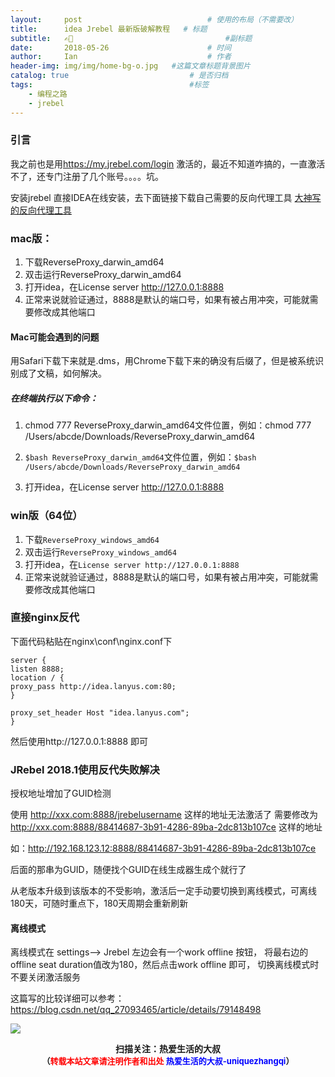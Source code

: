 ```yaml
---
layout:     post             				# 使用的布局（不需要改）
title:      idea Jrebel 最新版破解教程   # 标题 
subtitle:   ✍🏽 					  				#副标题
date:       2018-05-26  					# 时间
author:     Ian                  			# 作者
header-img: img/img/home-bg-o.jpg	#这篇文章标题背景图片
catalog: true                        	# 是否归档
tags:                              		#标签
    - 编程之路
    - jrebel
---
```


### 引言
我之前也是用<https://my.jrebel.com/login> 激活的，最近不知道咋搞的，一直激活不了，还专门注册了几个账号。。。。坑。

安装jrebel 直接IDEA在线安装，去下面链接下载自己需要的反向代理工具 [大神写的反向代理工具](https://github.com/ilanyu/ReverseProxy/releases/tag/v1.0) 

### mac版：

1. 下载ReverseProxy_darwin_amd64
2. 双击运行ReverseProxy_darwin_amd64
3. 打开idea，在License server http://127.0.0.1:8888
4. 正常来说就验证通过，8888是默认的端口号，如果有被占用冲突，可能就需要修改成其他端口

#### Mac可能会遇到的问题
用Safari下载下来就是.dms，用Chrome下载下来的确没有后缀了，但是被系统识别成了文稿，如何解决。

##### 在终端执行以下命令：

1. chmod 777 ReverseProxy_darwin_amd64文件位置，例如：chmod 777 /Users/abcde/Downloads/ReverseProxy_darwin_amd64

2. `$bash ReverseProxy_darwin_amd64`文件位置，例如：`$bash /Users/abcde/Downloads/ReverseProxy_darwin_amd64`

3. 打开idea，在License server http://127.0.0.1:8888

### win版（64位）
1. 下载`ReverseProxy_windows_amd64`
2. 双击运行`ReverseProxy_windows_amd64`
3. 打开idea，在`License server http://127.0.0.1:8888`
4. 正常来说就验证通过，8888是默认的端口号，如果有被占用冲突，可能就需要修改成其他端口

### 直接nginx反代

下面代码粘贴在nginx\conf\nginx.conf下

```
server {
listen 8888;
location / {
proxy_pass http://idea.lanyus.com:80;
}

proxy_set_header Host "idea.lanyus.com";
}
```
然后使用http://127.0.0.1:8888 即可


### JRebel 2018.1使用反代失败解决

授权地址增加了GUID检测

使用 http://xxx.com:8888/jrebelusername 这样的地址无法激活了
需要修改为 http://xxx.com:8888/88414687-3b91-4286-89ba-2dc813b107ce 这样的地址

如：http://192.168.123.12:8888/88414687-3b91-4286-89ba-2dc813b107ce

后面的那串为GUID，随便找个GUID在线生成器生成个就行了

从老版本升级到该版本的不受影响，激活后一定手动要切换到离线模式，可离线180天，可随时重点下，180天周期会重新刷新

#### 离线模式
离线模式在 settings--> Jrebel 左边会有一个work offline 按钮， 将最右边的offline seat duration值改为180，然后点击work offline 即可， 切换离线模式时不要关闭激活服务

这篇写的比较详细可以参考：<https://blog.csdn.net/qq_27093465/article/details/79148498>





![](https://ws3.sinaimg.cn/large/006tKfTcgy1fqj5aochgoj309k09kmwz.jpg)
<b><center>扫描关注：热爱生活的大叔</center>
<b><center><font size="2">（<font size="2" color="#FF0000">转载本站文章请注明作者和出处</font> <font size="2" color="#0000FF">热爱生活的大叔-uniquezhangqi</font><font size="2">）</font>
